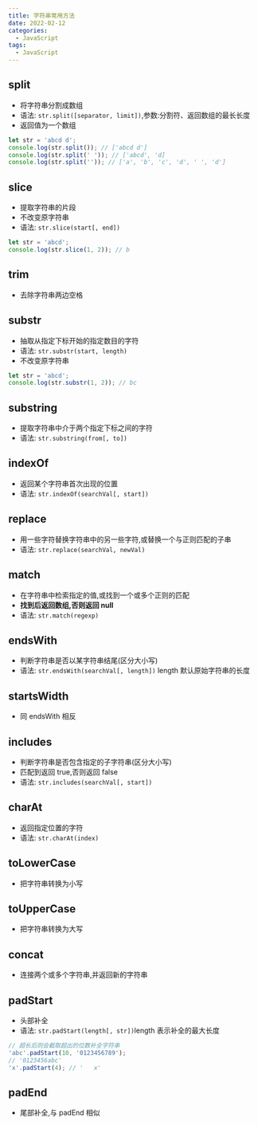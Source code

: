 ```yaml
---
title: 字符串常用方法
date: 2022-02-12
categories: 
  - JavaScript
tags: 
  - JavaScript
---
```


## split

- 将字符串分割成数组
- 语法: `str.split([separator, limit])`,参数:分割符、返回数组的最长长度
- 返回值为一个数组

```js
let str = 'abcd d';
console.log(str.split()); // ['abcd d']
console.log(str.split(' ')); // ['abcd', 'd]
console.log(str.split('')); // ['a', 'b', 'c', 'd', ' ', 'd']
```

## slice

- 提取字符串的片段
- 不改变原字符串
- 语法: `str.slice(start[, end])`

```js
let str = 'abcd';
console.log(str.slice(1, 2)); // b
```

## trim

- 去除字符串两边空格

## substr

- 抽取从指定下标开始的指定数目的字符
- 语法: `str.substr(start, length)`
- 不改变原字符串

```js
let str = 'abcd';
console.log(str.substr(1, 2)); // bc
```

## substring

- 提取字符串中介于两个指定下标之间的字符
- 语法: `str.substring(from[, to])`

## indexOf

- 返回某个字符串首次出现的位置
- 语法: `str.indexOf(searchVal[, start])`

## replace

- 用一些字符替换字符串中的另一些字符,或替换一个与正则匹配的子串
- 语法: `str.replace(searchVal, newVal)`

## match

- 在字符串中检索指定的值,或找到一个或多个正则的匹配
- **找到后返回数组,否则返回 null**
- 语法: `str.match(regexp)`

## endsWith

- 判断字符串是否以某字符串结尾(区分大小写)
- 语法: `str.endsWith(searchVal[, length])` length 默认原始字符串的长度

## startsWidth

- 同 endsWith 相反

## includes

- 判断字符串是否包含指定的子字符串(区分大小写)
- 匹配到返回 true,否则返回 false
- 语法: `str.includes(searchVal[, start])`

## charAt

- 返回指定位置的字符
- 语法: `str.charAt(index)`

## toLowerCase

- 把字符串转换为小写

## toUpperCase

- 把字符串转换为大写

## concat

- 连接两个或多个字符串,并返回新的字符串

## padStart

- 头部补全
- 语法: `str.padStart(length[, str])`length 表示补全的最大长度

```js
// 超长后则会截取超出的位数补全字符串
'abc'.padStart(10, '0123456789');
// '0123456abc'
'x'.padStart(4); // '   x'
```

## padEnd

- 尾部补全,与 padEnd 相似
